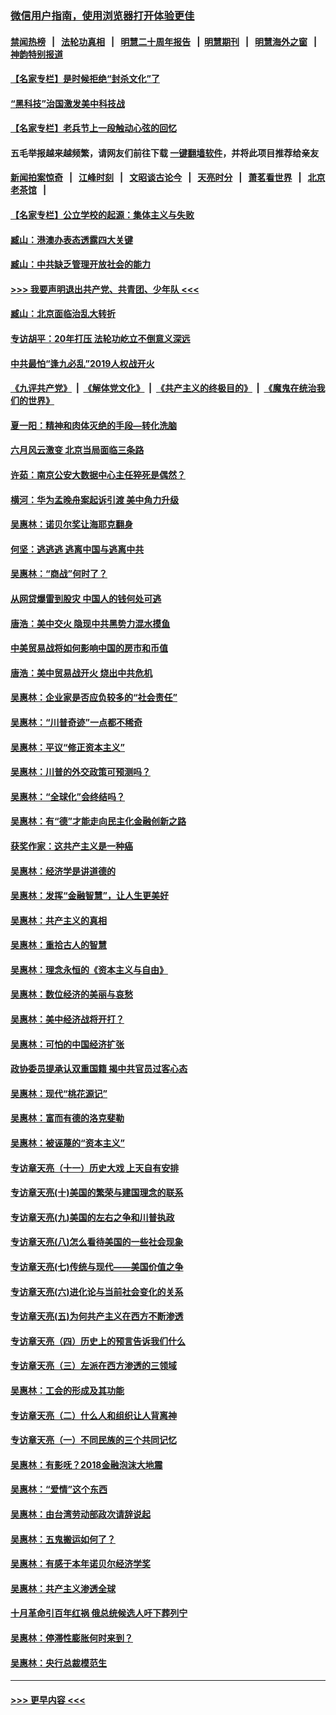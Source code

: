 ### [微信用户指南，使用浏览器打开体验更佳](https://github.com/gfw-breaker/banned-news1/blob/master/indexes/wechat-guide.md?t=0)
#### [禁闻热榜](热点新闻.md?t=0)  &nbsp;&nbsp;|&nbsp;&nbsp; [法轮功真相](https://github.com/gfw-breaker/truth/blob/master/README.md?t=0) &nbsp;&nbsp;|&nbsp;&nbsp; [明慧二十周年报告](https://github.com/gfw-breaker/mh-reports/blob/master/README.md?t=0) &nbsp;&nbsp;|&nbsp;&nbsp;[明慧期刊](https://github.com/gfw-breaker/mh-qikan) &nbsp;&nbsp;|&nbsp;&nbsp; [明慧海外之窗](https://github.com/gfw-breaker/mh-news/blob/master/README.md?t=0) &nbsp;&nbsp;|&nbsp;&nbsp; [神韵特别报道](https://github.com/gfw-breaker/mh-news/blob/master/shenyun.md?t=0)
#### [【名家专栏】是时候拒绝“封杀文化”了](../pages/nsc423/n11814093.md?t=02142355) 
#### [“黑科技”治国激发美中科技战](../pages/nsc423/n11638056.md?t=02142355) 
#### [【名家专栏】老兵节上一段触动心弦的回忆](../pages/nsc423/n11646016.md?t=02142355) 
#### 五毛举报越来越频繁，请网友们前往下载 [一键翻墙软件](https://github.com/gfw-breaker/ssr-accounts)，并将此项目推荐给亲友
#### [新闻拍案惊奇](https://github.com/gfw-breaker/banned-news1/blob/master/pages/link4.md) &nbsp;&nbsp;|&nbsp;&nbsp; [江峰时刻](https://github.com/gfw-breaker/banned-news1/blob/master/pages/link4.md) &nbsp;&nbsp;|&nbsp;&nbsp; [文昭谈古论今](https://github.com/gfw-breaker/banned-news1/blob/master/pages/link4.md) &nbsp;&nbsp;|&nbsp;&nbsp; [天亮时分](https://github.com/gfw-breaker/banned-news1/blob/master/pages/link4.md) &nbsp;&nbsp;|&nbsp;&nbsp; [萧茗看世界](https://github.com/gfw-breaker/banned-news1/blob/master/pages/link4.md) &nbsp;&nbsp;|&nbsp;&nbsp; [北京老茶馆](https://github.com/gfw-breaker/banned-news1/blob/master/pages/link4.md) &nbsp;&nbsp;|&nbsp;&nbsp; 
#### [【名家专栏】公立学校的起源：集体主义与失败](../pages/nsc423/n11601833.md?t=02142355) 
#### [臧山：港澳办表态透露四大关键](../pages/nsc423/n11421628.md?t=02142355) 
#### [臧山：中共缺乏管理开放社会的能力](../pages/nsc423/n11407457.md?t=02142355) 
#### [>>> 我要声明退出共产党、共青团、少年队 <<<](https://github.com/begood0513/goodnews/blob/master/quit/letter.md) 
#### [臧山：北京面临治乱大转折](../pages/nsc423/n11406895.md?t=02142355) 
#### [专访胡平：20年打压 法轮功屹立不倒意义深远](../pages/nsc423/n11398800.md?t=02142355) 
#### [中共最怕“逢九必乱”2019人权战开火](../pages/nsc423/n11385248.md?t=02142355) 
#### [《九评共产党》](https://github.com/begood0513/9ping.md/blob/master/README.md) &nbsp;|&nbsp; [《解体党文化》](../../../../jtdwh.md/blob/master/README.md)  &nbsp;|&nbsp; [《共产主义的终极目的》](../../../../gczydzjmd.md/blob/master/README.md) &nbsp;|&nbsp; [《魔鬼在统治我们的世界》](../../../../mgztzwmdsj.md/blob/master/README.md) 
#### [夏一阳：精神和肉体灭绝的手段—转化洗脑](../pages/nsc423/n11368250.md?t=02142355) 
#### [六月风云激变 北京当局面临三条路](../pages/nsc423/n11313668.md?t=02142355) 
#### [许茹：南京公安大数据中心主任猝死是偶然？](../pages/nsc423/n11064744.md?t=02142355) 
#### [横河：华为孟晚舟案起诉引渡 美中角力升级](../pages/nsc423/n11027230.md?t=02142355) 
#### [吴惠林：诺贝尔奖让海耶克翻身](../pages/nsc423/n10890049.md?t=02142355) 
#### [何坚：逃逃逃 逃离中国与逃离中共](../pages/nsc423/n10592891.md?t=02142355) 
#### [吴惠林：“商战”何时了？](../pages/nsc423/n10573558.md?t=02142355) 
#### [从网贷爆雷到股灾 中国人的钱何处可逃](../pages/nsc423/n10572800.md?t=02142355) 
#### [唐浩：美中交火 隐现中共黑势力混水摸鱼](../pages/nsc423/n10544040.md?t=02142355) 
#### [中美贸易战将如何影响中国的房市和币值](../pages/nsc423/n10543697.md?t=02142355) 
#### [唐浩：美中贸易战开火 烧出中共危机](../pages/nsc423/n10540126.md?t=02142355) 
#### [吴惠林：企业家是否应负较多的“社会责任”](../pages/nsc423/n10535022.md?t=02142355) 
#### [吴惠林：“川普奇迹”一点都不稀奇](../pages/nsc423/n10512808.md?t=02142355) 
#### [吴惠林：平议“修正资本主义”](../pages/nsc423/n10495724.md?t=02142355) 
#### [吴惠林：川普的外交政策可预测吗？](../pages/nsc423/n10462387.md?t=02142355) 
#### [吴惠林：“全球化”会终结吗？](../pages/nsc423/n10452838.md?t=02142355) 
#### [吴惠林：有“德”才能走向民主化金融创新之路](../pages/nsc423/n10432292.md?t=02142355) 
#### [获奖作家：这共产主义是一种癌](../pages/nsc423/n10431541.md?t=02142355) 
#### [吴惠林：经济学是讲道德的](../pages/nsc423/n10398014.md?t=02142355) 
#### [吴惠林：发挥“金融智慧”，让人生更美好](../pages/nsc423/n10375019.md?t=02142355) 
#### [吴惠林：共产主义的真相](../pages/nsc423/n10351394.md?t=02142355) 
#### [吴惠林：重拾古人的智慧](../pages/nsc423/n10337691.md?t=02142355) 
#### [吴惠林：理念永恒的《资本主义与自由》](../pages/nsc423/n10316274.md?t=02142355) 
#### [吴惠林：数位经济的美丽与哀愁](../pages/nsc423/n10292946.md?t=02142355) 
#### [吴惠林：美中经济战将开打？](../pages/nsc423/n10258825.md?t=02142355) 
#### [吴惠林：可怕的中国经济扩张](../pages/nsc423/n10219147.md?t=02142355) 
#### [政协委员提承认双重国籍 揭中共官员过客心态](../pages/nsc423/n10208809.md?t=02142355) 
#### [吴惠林：现代“桃花源记”](../pages/nsc423/n10185234.md?t=02142355) 
#### [吴惠林：富而有德的洛克斐勒](../pages/nsc423/n10142264.md?t=02142355) 
#### [吴惠林：被诬蔑的“资本主义”](../pages/nsc423/n10124816.md?t=02142355) 
#### [专访章天亮（十一）历史大戏 上天自有安排](../pages/nsc423/n10094905.md?t=02142355) 
#### [专访章天亮(十)美国的繁荣与建国理念的联系](../pages/nsc423/n10094899.md?t=02142355) 
#### [专访章天亮(九)美国的左右之争和川普执政](../pages/nsc423/n10094889.md?t=02142355) 
#### [专访章天亮(八)怎么看待美国的一些社会现象](../pages/nsc423/n10094857.md?t=02142355) 
#### [专访章天亮(七)传统与现代——美国价值之争](../pages/nsc423/n10093140.md?t=02142355) 
#### [专访章天亮(六)进化论与当前社会变化的关系](../pages/nsc423/n10092036.md?t=02142355) 
#### [专访章天亮(五)为何共产主义在西方不断渗透](../pages/nsc423/n10083620.md?t=02142355) 
#### [专访章天亮（四）历史上的预言告诉我们什么](../pages/nsc423/n10083606.md?t=02142355) 
#### [专访章天亮（三）左派在西方渗透的三领域](../pages/nsc423/n10081115.md?t=02142355) 
#### [吴惠林：工会的形成及其功能](../pages/nsc423/n10080633.md?t=02142355) 
#### [专访章天亮（二）什么人和组织让人背离神](../pages/nsc423/n10076637.md?t=02142355) 
#### [专访章天亮（一）不同民族的三个共同记忆](../pages/nsc423/n10074188.md?t=02142355) 
#### [吴惠林：有影呒？2018金融泡沫大地震](../pages/nsc423/n10040534.md?t=02142355) 
#### [吴惠林：“爱情”这个东西](../pages/nsc423/n10019423.md?t=02142355) 
#### [吴惠林：由台湾劳动部政次请辞说起](../pages/nsc423/n9979679.md?t=02142355) 
#### [吴惠林：五鬼搬运如何了？](../pages/nsc423/n9925338.md?t=02142355) 
#### [吴惠林：有感于本年诺贝尔经济学奖](../pages/nsc423/n9871883.md?t=02142355) 
#### [吴惠林：共产主义渗透全球](../pages/nsc423/n9812748.md?t=02142355) 
#### [十月革命引百年红祸 俄总统候选人吁下葬列宁](../pages/nsc423/n9810182.md?t=02142355) 
#### [吴惠林：停滞性膨胀何时来到？](../pages/nsc423/n9764136.md?t=02142355) 
#### [吴惠林：央行总裁模范生](../pages/nsc423/n9728134.md?t=02142355) 

----
#### [ >>> 更早内容 <<< ](../indexes/nsc423-earlier.md)
